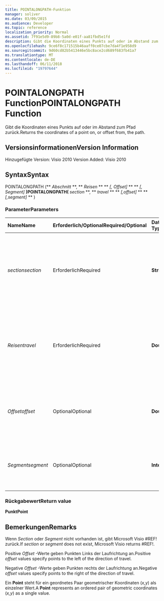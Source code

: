 ```yaml
---
title: POINTALONGPATH-Funktion
manager: soliver
ms.date: 03/09/2015
ms.audience: Developer
ms.topic: reference
localization_priority: Normal
ms.assetid: 7f91e5d9-89b8-5a0d-e01f-aa81fbd5e1fd
description: Gibt die Koordinaten eines Punkts auf oder im Abstand zum Pfad zurück.
ms.openlocfilehash: 9ce6f8c171515b46aaff0ce07cbe7da4f1e958d9
ms.sourcegitcommit: 9d60cd82b5413446e5bc8ace2cd689f683fb41a7
ms.translationtype: MT
ms.contentlocale: de-DE
ms.lasthandoff: 06/11/2018
ms.locfileid: "19797644"
---
```

# <a name="pointalongpath-function"></a><span data-ttu-id="74255-103">POINTALONGPATH Function</span><span class="sxs-lookup"><span data-stu-id="74255-103">POINTALONGPATH Function</span></span>

<span data-ttu-id="74255-104">Gibt die Koordinaten eines Punkts auf oder im Abstand zum Pfad zurück.</span><span class="sxs-lookup"><span data-stu-id="74255-104">Returns the coordinates of a point on, or offset from, the path.</span></span>
  
## <a name="version-information"></a><span data-ttu-id="74255-105">Versionsinformationen</span><span class="sxs-lookup"><span data-stu-id="74255-105">Version Information</span></span>

<span data-ttu-id="74255-106">Hinzugefügte Version: Visio 2010
</span><span class="sxs-lookup"><span data-stu-id="74255-106">Version Added: Visio 2010</span></span> 
  
## <a name="syntax"></a><span data-ttu-id="74255-107">Syntax</span><span class="sxs-lookup"><span data-stu-id="74255-107">Syntax</span></span>

<span data-ttu-id="74255-108">POINTALONGPATH (** *Abschnitt* **, ** *Reisen* ** ** *[, Offset]* ** ** *[, Segment]* **)</span><span class="sxs-lookup"><span data-stu-id="74255-108">POINTALONGPATH(** *section* **, ** *travel* ** ** *[,offset]* ** ** *[,segment]* ** )</span></span> 
  
### <a name="parameters"></a><span data-ttu-id="74255-109">Parameter</span><span class="sxs-lookup"><span data-stu-id="74255-109">Parameters</span></span>

|<span data-ttu-id="74255-110">**Name**</span><span class="sxs-lookup"><span data-stu-id="74255-110">**Name**</span></span>|<span data-ttu-id="74255-111">**Erforderlich/Optional**</span><span class="sxs-lookup"><span data-stu-id="74255-111">**Required/Optional**</span></span>|<span data-ttu-id="74255-112">**Datentyp**</span><span class="sxs-lookup"><span data-stu-id="74255-112">**Data Type**</span></span>|<span data-ttu-id="74255-113">**Beschreibung**</span><span class="sxs-lookup"><span data-stu-id="74255-113">**Description**</span></span>|
|:-----|:-----|:-----|:-----|
| <span data-ttu-id="74255-114">_section_</span><span class="sxs-lookup"><span data-stu-id="74255-114">_section_</span></span> <br/> |<span data-ttu-id="74255-115">Erforderlich</span><span class="sxs-lookup"><span data-stu-id="74255-115">Required</span></span>  <br/> |<span data-ttu-id="74255-116">**String**</span><span class="sxs-lookup"><span data-stu-id="74255-116">**String**</span></span> <br/> |<span data-ttu-id="74255-117">Der Abschnitt "Geometrie", der den Pfad darstellt, angegeben mit einer Referenz auf dessen Zelle "Path" (z. B. Geometrie1.Path).</span><span class="sxs-lookup"><span data-stu-id="74255-117">The Geometry section that represents the path, specified by a reference to its Path cell (for example, Geometry1.Path).</span></span>  <br/> |
| <span data-ttu-id="74255-118">_Reisen_</span><span class="sxs-lookup"><span data-stu-id="74255-118">_travel_</span></span> <br/> |<span data-ttu-id="74255-119">Erforderlich</span><span class="sxs-lookup"><span data-stu-id="74255-119">Required</span></span>  <br/> |<span data-ttu-id="74255-120">**Double**</span><span class="sxs-lookup"><span data-stu-id="74255-120">**Double**</span></span> <br/> |<span data-ttu-id="74255-p101">Der Prozentsatz entlang des durchlaufenen Pfads vom Anfangs- zum Endpunkt, der den Punkt bezeichnet. Muss zwischen 0 und 1 liegen.</span><span class="sxs-lookup"><span data-stu-id="74255-p101">The percentage of the path traversed, from the begin point to the end point that identifies the point. Must be between 0 and 1.</span></span>  <br/> |
| <span data-ttu-id="74255-123">_Offset_</span><span class="sxs-lookup"><span data-stu-id="74255-123">_offset_</span></span> <br/> |<span data-ttu-id="74255-124">Optional</span><span class="sxs-lookup"><span data-stu-id="74255-124">Optional</span></span>  <br/> |<span data-ttu-id="74255-125">**Double**</span><span class="sxs-lookup"><span data-stu-id="74255-125">**Double**</span></span> <br/> |<span data-ttu-id="74255-p102">Der Abstand, um den der Punkt vom Pfad abgesetzt ist. Weitere Informationen finden Sie unter "Anmerkungen".</span><span class="sxs-lookup"><span data-stu-id="74255-p102">The distance that the point is offset from the path. See Remarks for more information.</span></span>  <br/> |
| <span data-ttu-id="74255-128">_Segment_</span><span class="sxs-lookup"><span data-stu-id="74255-128">_segment_</span></span> <br/> |<span data-ttu-id="74255-129">Optional</span><span class="sxs-lookup"><span data-stu-id="74255-129">Optional</span></span>  <br/> |<span data-ttu-id="74255-130">**Integer**</span><span class="sxs-lookup"><span data-stu-id="74255-130">**Integer**</span></span> <br/> |<span data-ttu-id="74255-131">Das auf 1 basierende Segment des Pfads, in dem die Koordinaten berechnet werden sollen.</span><span class="sxs-lookup"><span data-stu-id="74255-131">The 1-based segment of the path in which to calculate the coordinates.</span></span>  <br/> |
   
### <a name="return-value"></a><span data-ttu-id="74255-132">Rückgabewert</span><span class="sxs-lookup"><span data-stu-id="74255-132">Return value</span></span>

 <span data-ttu-id="74255-133">**Punkt**</span><span class="sxs-lookup"><span data-stu-id="74255-133">**Point**</span></span>
  
## <a name="remarks"></a><span data-ttu-id="74255-134">Bemerkungen</span><span class="sxs-lookup"><span data-stu-id="74255-134">Remarks</span></span>

<span data-ttu-id="74255-135">Wenn _Section_ oder _Segment_ nicht vorhanden ist, gibt Microsoft Visio #REF! zurück.</span><span class="sxs-lookup"><span data-stu-id="74255-135">If  _section_ or  _segment_ does not exist, Microsoft Visio returns #REF!.</span></span> 
  
<span data-ttu-id="74255-136">Positive *Offset* -Werte geben Punkten Links der Laufrichtung an.</span><span class="sxs-lookup"><span data-stu-id="74255-136">Positive  *offset*  values specify points to the left of the direction of travel.</span></span> 
  
<span data-ttu-id="74255-137">Negative *Offset* -Werte geben Punkten rechts der Laufrichtung an.</span><span class="sxs-lookup"><span data-stu-id="74255-137">Negative  *offset*  values specify points to the right of the direction of travel.</span></span> 
  
<span data-ttu-id="74255-138">Ein **Point** steht für ein geordnetes Paar geometrischer Koordinaten (*x,y*) als einzelner Wert.</span><span class="sxs-lookup"><span data-stu-id="74255-138">A **Point** represents an ordered pair of geometric coordinates (*x,y*) as a single value.</span></span> 
  

